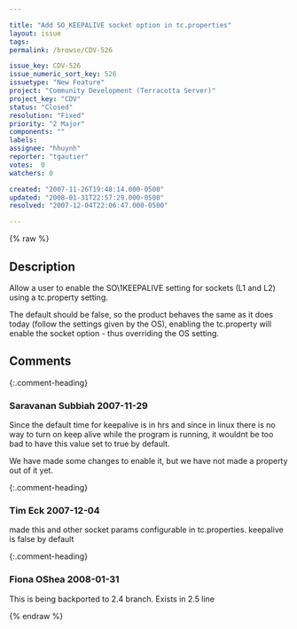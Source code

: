 ```yaml
---

title: "Add SO_KEEPALIVE socket option in tc.properties"
layout: issue
tags: 
permalink: /browse/CDV-526

issue_key: CDV-526
issue_numeric_sort_key: 526
issuetype: "New Feature"
project: "Community Development (Terracotta Server)"
project_key: "CDV"
status: "Closed"
resolution: "Fixed"
priority: "2 Major"
components: ""
labels: 
assignee: "hhuynh"
reporter: "tgautier"
votes:  0
watchers: 0

created: "2007-11-26T19:48:14.000-0500"
updated: "2008-01-31T22:57:29.000-0500"
resolved: "2007-12-04T22:06:47.000-0500"

---
```




{% raw %}



## Description

<div markdown="1" class="description">

Allow a user to enable the SO\1KEEPALIVE setting for sockets (L1 and L2) using a tc.property setting.

The default should be false, so the product behaves the same as it does today (follow the settings given by the OS), enabling the tc.property will enable the socket option - thus overriding the OS setting.

</div>

## Comments


{:.comment-heading}
### **Saravanan Subbiah** <span class="date">2007-11-29</span>

<div markdown="1" class="comment">

Since the default time for keepalive is in hrs and since in linux there is no way to turn on keep alive while the program is running, it wouldnt be too bad to have this value set to true by default.

We have made some changes to enable it, but we have not made a property out of it yet.

</div>


{:.comment-heading}
### **Tim Eck** <span class="date">2007-12-04</span>

<div markdown="1" class="comment">

made this and other socket params configurable in tc.properties. keepalive is false by default

</div>


{:.comment-heading}
### **Fiona OShea** <span class="date">2008-01-31</span>

<div markdown="1" class="comment">

This is being backported to 2.4 branch.  Exists in 2.5 line

</div>



{% endraw %}
